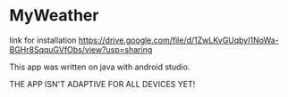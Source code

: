 # MyWeather
link for installation https://drive.google.com/file/d/1ZwLKvGUqbyI1NoWa-BGHr8SqquGVfObs/view?usp=sharing

This app was written on java with android studio.

THE APP ISN'T ADAPTIVE FOR ALL DEVICES YET!
